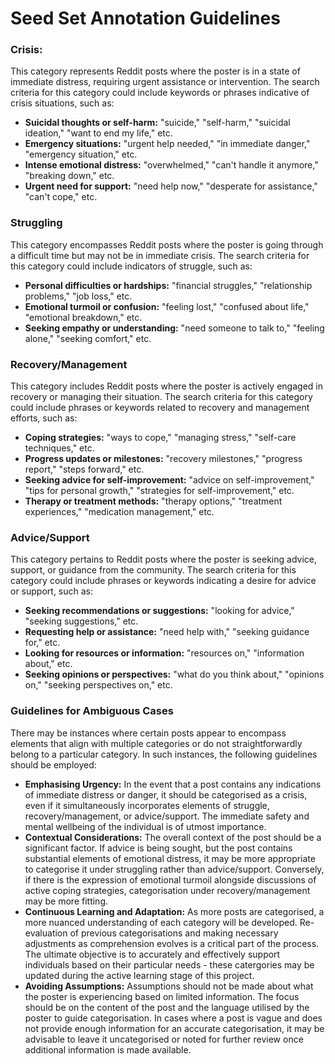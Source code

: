 # Seed Set Annotation Guidelines

### Crisis:
This category represents Reddit posts where the poster is in a state of immediate distress, requiring urgent assistance or intervention. The search criteria for this category could include keywords or phrases indicative of crisis situations, such as:
- **Suicidal thoughts or self-harm:** "suicide," "self-harm," "suicidal ideation," "want to end my life," etc.
- **Emergency situations:** "urgent help needed," "in immediate danger," "emergency situation," etc.
- **Intense emotional distress:** "overwhelmed," "can't handle it anymore," "breaking down," etc.
- **Urgent need for support:** "need help now," "desperate for assistance," "can't cope," etc.

### Struggling
This category encompasses Reddit posts where the poster is going through a difficult time but may not be in immediate crisis. The search criteria for this category could include indicators of struggle, such as:
- **Personal difficulties or hardships:** "financial struggles," "relationship problems," "job loss," etc.
- **Emotional turmoil or confusion:** "feeling lost," "confused about life," "emotional breakdown," etc.
- **Seeking empathy or understanding:** "need someone to talk to," "feeling alone," "seeking comfort," etc.

### Recovery/Management
This category includes Reddit posts where the poster is actively engaged in recovery or managing their situation. The search criteria for this category could include phrases or keywords related to recovery and management efforts, such as:
- **Coping strategies:** "ways to cope," "managing stress," "self-care techniques," etc.
- **Progress updates or milestones:** "recovery milestones," "progress report," "steps forward," etc.
- **Seeking advice for self-improvement:** "advice on self-improvement," "tips for personal growth," "strategies for self-improvement," etc.
- **Therapy or treatment methods:** "therapy options," "treatment experiences," "medication management," etc.

### Advice/Support
This category pertains to Reddit posts where the poster is seeking advice, support, or guidance from the community. The search criteria for this category could include phrases or keywords indicating a desire for advice or support, such as:
- **Seeking recommendations or suggestions:** "looking for advice," "seeking suggestions," etc.
- **Requesting help or assistance:** "need help with," "seeking guidance for," etc.
- **Looking for resources or information:** "resources on," "information about," etc.
- **Seeking opinions or perspectives:** "what do you think about," "opinions on," "seeking perspectives on," etc.

### Guidelines for Ambiguous Cases
There may be instances where certain posts appear to encompass elements that align with multiple categories or do not straightforwardly belong to a particular category. In such instances, the following guidelines should be employed:
- **Emphasising Urgency:** In the event that a post contains any indications of immediate distress or danger, it should be categorised as a crisis, even if it simultaneously incorporates elements of struggle, recovery/management, or advice/support. The immediate safety and mental wellbeing of the individual is of utmost importance.
- **Contextual Considerations:** The overall context of the post should be a significant factor. If advice is being sought, but the post contains substantial elements of emotional distress, it may be more appropriate to categorise it under struggling rather than advice/support. Conversely, if there is the expression of emotional turmoil alongside discussions of active coping strategies, categorisation under recovery/management may be more fitting.
- **Continuous Learning and Adaptation:** As more posts are categorised, a more nuanced understanding of each category will be developed. Re-evaluation of previous categorisations and making necessary adjustments as comprehension evolves is a critical part of the process. The ultimate objective is to accurately and effectively support individuals based on their particular needs - these catergories may be updated during the active learning stage of this project.
- **Avoiding Assumptions:** Assumptions should not be made about what the poster is experiencing based on limited information. The focus should be on the content of the post and the language utilised by the poster to guide categorisation. In cases where a post is vague and does not provide enough information for an accurate categorisation, it may be advisable to leave it uncategorised or noted for further review once additional information is made available.
